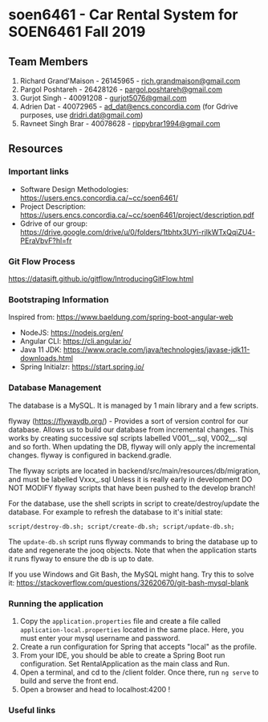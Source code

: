 # soen6461 - Car Rental System for SOEN6461 Fall 2019

## Team Members
1. Richard Grand'Maison - 26145965 - rich.grandmaison@gmail.com
1. Pargol Poshtareh - 26428126 - pargol.poshtareh@gmail.com
1. Gurjot Singh - 40091208 - gurjot5076@gmail.com
1. Adrien Dat - 40072965 - ad_dat@encs.concordia.com (for Gdrive purposes, use dridri.dat@gmail.com)
1. Ravneet Singh Brar - 40078628 - rippybrar1994@gmail.com


## Resources

### Important links
* Software Design Methodologies: https://users.encs.concordia.ca/~cc/soen6461/
* Project Description: https://users.encs.concordia.ca/~cc/soen6461/project/description.pdf
* Gdrive of our group: https://drive.google.com/drive/u/0/folders/1tbhtx3UYi-rjlkWTxQqiZU4-PEraVbvF?hl=fr


### Git Flow Process

https://datasift.github.io/gitflow/IntroducingGitFlow.html

### Bootstraping Information

Inspired from: https://www.baeldung.com/spring-boot-angular-web

* NodeJS: https://nodejs.org/en/
* Angular CLI: https://cli.angular.io/
* Java 11 JDK: https://www.oracle.com/java/technologies/javase-jdk11-downloads.html
* Spring Initialzr: https://start.spring.io/

### Database Management

The database is a MySQL. It is managed by 1 main library and a few scripts.

flyway (https://flywaydb.org/) - Provides a sort of version control for our database. Allows us to build our database from incremental changes. This works by creating successive sql scripts labelled V001__<name>.sql, V002__<name>.sql and so forth. When updating the DB, flyway will only apply the incremental changes. flyway is configured in backend.gradle.

The flyway scripts are located in backend/src/main/resources/db/migration, and must be labelled Vxxx_<name>.sql Unless it is really early in development DO NOT MODIFY flyway scripts that have been pushed to the develop branch!

For the database, use the shell scripts in script to create/destroy/update the database. For example to refresh the database to it's initial state:

`script/destroy-db.sh; script/create-db.sh; script/update-db.sh;`

The `update-db.sh` script runs flyway commands to bring the database up to date and regenerate the jooq objects. Note that when the application starts it runs flyway to ensure the db is up to date.

If you use Windows and Git Bash, the MySQL might hang. Try this to solve it: https://stackoverflow.com/questions/32620670/git-bash-mysql-blank

 ###  Running the application

1. Copy the `application.properties` file and create a file called `application-local.properties` located in the same place. Here, you must enter your mysql username and password.
1. Create a run configuration for Spring that accepts "local" as the profile.
1. From your IDE, you should be able to create a Spring Boot run configuration. Set RentalApplication as the main class and Run.
1. Open a terminal, and cd to the /client folder. Once there, run `ng serve` to build and serve the front end.
1. Open a browser and head to localhost:4200 !

### Useful links




